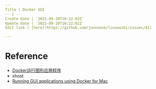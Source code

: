 ```yaml
---
Title | Docker GUI
-- | --
Create Date | `2021-09-20T10:22:02Z`
Update Date | `2021-09-20T10:22:02Z`
Edit link | [here](https://github.com/junxnone/linuxwiki/issues/41)

---
```

# Reference 

- [Docker运行图形应用程序](https://blog.csdn.net/kongxx/article/details/80102422)
- xhost
- [Running GUI applications using Docker for Mac](https://sourabhbajaj.com/blog/2017/02/07/gui-applications-docker-mac/)
